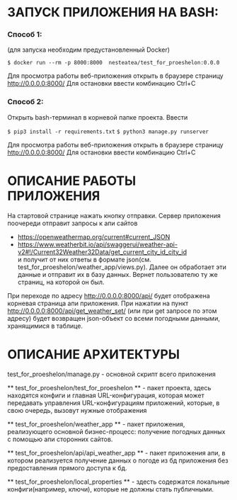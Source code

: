 # ЗАПУСК ПРИЛОЖЕНИЯ НА BASH:
### Способ 1:
(для запуска необходим предустановленный Docker)

`$ docker run --rm -p 8000:8000  nesteatea/test_for_proeshelon:0.0.0`

Для просмотра работы веб-приложения открыть в браузере страницу http://0.0.0.0:8000/
Для остановки ввести комбинацию Ctrl+C


### Способ 2:
Открыть bash-терминал в корневой папке проекта.
Ввести

`$ pip3 install -r requirements.txt`
`$ python3 manage.py runserver`

Для просмотра работы веб-приложения открыть в браузере страницу http://0.0.0.0:8000/
Для остановки ввести комбинацию Ctrl+C

# ОПИСАНИЕ РАБОТЫ ПРИЛОЖЕНИЯ
На стартовой странице нажать кнопку отправки. Сервер приложения поочереди отправит запросы к апи сайтов
- https://openweathermap.org/current#current_JSON
- https://www.weatherbit.io/api/swaggerui/weather-api-v2#!/Current32Weather32Data/get_current_city_id_city_id  
и получит от них ответы в формате json(см. test_for_proeshelon/weather_app/views.py). Далее он обработает
эти данные и отправит их в базу данных. Вернет пользователю ту же страниц, на которой он был.

При переходе по адресу http://0.0.0.0:8000/api/ будет отображена корневая страница апи приложения.
При нажатии на пункт http://0.0.0.0:8000/api/get_weather_set/ (или при get запросе по этом адресу)
будет возвращен json-объект со всеми погодными данными, хранящимися в таблице.

# ОПИСАНИЕ АРХИТЕКТУРЫ
test_for_proeshelon/manage.py - основной скрипт всего приложения

** test_for_proeshelon/test_for_proeshelon ** - пакет проекта, здесь находятся конфиги и главная URL-конфигурация,
которая может передавать управления URL-конфигурациям приложений, которые, в свою очередь, вызовут нужные
отображения

** test_for_proeshelon/weather_app ** - пакет приложения, реализующего основной бизнес-процесс: получение погодных
данных с помощью апи сторонних сайтов.

** test_for_proeshelon/api/api_weather_app ** - пакет приложения апи, в котором реализуется получение данных о
погоде из бд приложения без предоставления прямого доступа к бд.

** test_for_proeshelon/local_properties ** - здесть содержатся локальные конфиги(например, ключи), которые не
должны стать публичными.
